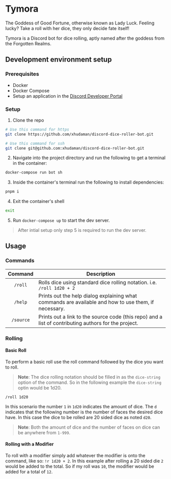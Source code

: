 # Tymora

The Goddess of Good Fortune, otherwise known as Lady Luck. Feeling lucky? Take a roll with her dice, they only decide fate itself!

Tymora is a Discord bot for dice rolling, aptly named after the goddess from the Forgotten Realms.

## Development environment setup

### Prerequisites

- Docker
- Docker Compose
- Setup an application in the [Discord Developer Portal](https://discord.com/developers/applications)

### Setup

1. Clone the repo

```bash
# Use this command for https
git clone https://github.com/xhudaman/discord-dice-roller-bot.git

# Use this command for ssh
git clone git@github.com:xhudaman/discord-dice-roller-bot.git
```

2. Navigate into the project directory and run the following to get a terminal in the container:

```bash
docker-compose run bot sh
```

3. Inside the container's terminal run the following to install dependencies:

```bash
pnpm i
```

4. Exit the container's shell

```bash
exit
```

5. Run `docker-compose up` to start the dev server.

> After intial setup only step 5 is required to run the dev server.

## Usage

### Commands

|  Command  | Description                                                                                          |
| :-------: | ---------------------------------------------------------------------------------------------------- |
|  `/roll`  | Rolls dice using standard dice rolling notation. i.e. `/roll 1d20 + 2`                               |
|  `/help`  | Prints out the help dialog explaining what commands are available and how to use them, if necessary. |
| `/source` | Prints out a link to the source code (this repo) and a list of contributing authors for the project. |

### Rolling

#### Basic Roll

To perform a basic roll use the roll command followed by the dice you want to roll.

> **Note**: The dice rolling notation should be filled in as the `dice-string` option of the command. So in the following example the `dice-string` optin would be 1d20.

```
/roll 1d20
```

In this scenario the number `1` in `1d20` indicates the amount of dice. The `d` indicates that the following number is the number of faces the desired dice have. In this case the dice to be rolled are 20 sided dice as noted `d20`.

> **Note**: Both the amount of dice and the number of faces on dice can be anywhere from `1-999`.

#### Rolling with a Modifier

To roll with a modifier simply add whatever the modifier is onto the command, like so: `!r 1d20 + 2`. In this example after rolling a 20 sided die `2` would be added to the total. So if my roll was `10`, the modifier would be added for a total of `12`.
